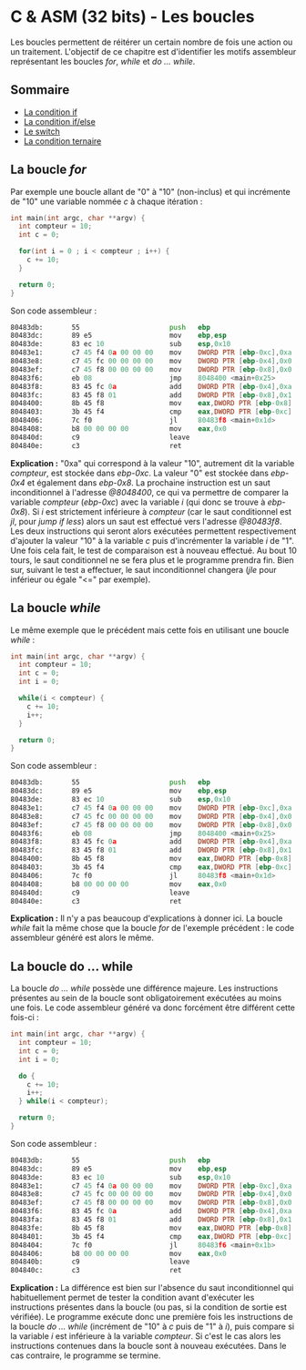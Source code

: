 # C & ASM (32 bits) - Les boucles
Les boucles permettent de réitérer un certain nombre de fois une action ou un traitement. L'objectif de ce chapitre est d'identifier les motifs assembleur représentant les boucles _for_, _while_ et _do ... while_.

## Sommaire
* [La condition if](https://github.com/Sharpforce/Reverse-Engineering/blob/master/01.%20Ressources/07.%20C%20%26%20ASM%20(32%20bits)%20-%20Les%20conditions.md#la-condition-if)
* [La condition if/else](https://github.com/Sharpforce/Reverse-Engineering/blob/master/01.%20Ressources/07.%20C%20%26%20ASM%20(32%20bits)%20-%20Les%20conditions.md#la-condition-ifelse)
* [Le switch](https://github.com/Sharpforce/Reverse-Engineering/blob/master/01.%20Ressources/07.%20C%20%26%20ASM%20(32%20bits)%20-%20Les%20conditions.md#le-switch)
* [La condition ternaire](https://github.com/Sharpforce/Reverse-Engineering/blob/master/01.%20Ressources/07.%20C%20%26%20ASM%20(32%20bits)%20-%20Les%20conditions.md#la-condition-ternaire)

## La boucle _for_
Par exemple une boucle allant de "0" à "10" (non-inclus) et qui incrémente de "10" une variable nommée _c_ à chaque itération :
```c
int main(int argc, char **argv) {
  int compteur = 10;
  int c = 0;

  for(int i = 0 ; i < compteur ; i++) {
    c += 10;
  }

  return 0;
}
```

Son code assembleur :
```asm
80483db:       55                      push   ebp
80483dc:       89 e5                   mov    ebp,esp
80483de:       83 ec 10                sub    esp,0x10
80483e1:       c7 45 f4 0a 00 00 00    mov    DWORD PTR [ebp-0xc],0xa
80483e8:       c7 45 fc 00 00 00 00    mov    DWORD PTR [ebp-0x4],0x0
80483ef:       c7 45 f8 00 00 00 00    mov    DWORD PTR [ebp-0x8],0x0
80483f6:       eb 08                   jmp    8048400 <main+0x25>
80483f8:       83 45 fc 0a             add    DWORD PTR [ebp-0x4],0xa
80483fc:       83 45 f8 01             add    DWORD PTR [ebp-0x8],0x1
8048400:       8b 45 f8                mov    eax,DWORD PTR [ebp-0x8]
8048403:       3b 45 f4                cmp    eax,DWORD PTR [ebp-0xc]
8048406:       7c f0                   jl     80483f8 <main+0x1d>
8048408:       b8 00 00 00 00          mov    eax,0x0
804840d:       c9                      leave
804840e:       c3                      ret
```

**Explication :** "0xa" qui correspond à la valeur "10", autrement dit la variable _compteur_, est stockée dans _ebp-0xc_. La valeur "0" est stockée dans _ebp-0x4_ et également dans _ebp-0x8_. La prochaine instruction est un saut inconditionnel à l'adresse _@8048400_, ce qui va permettre de comparer la variable _compteur_ (_ebp-0xc_) avec la variable _i_ (qui donc se trouve à _ebp-0x8_). Si _i_ est strictement inférieure à _compteur_ (car le saut conditionnel est _jl_, pour _jump if less_) alors un saut est effectué vers l'adresse _@80483f8_. Les deux instructions qui seront alors exécutées permettent respectivement d'ajouter la valeur "10" à la variable _c_ puis d'incrémenter la variable _i_ de "1". Une fois cela fait, le test de comparaison est à nouveau effectué. Au bout 10 tours, le saut conditionnel ne se fera plus et le programme prendra fin. Bien sur, suivant le test a effectuer, le saut inconditionnel changera (_jle_ pour inférieur ou égale "<=" par exemple).

## La boucle _while_
Le même exemple que le précédent mais cette fois en utilisant une boucle _while_ :
```c
int main(int argc, char **argv) {
  int compteur = 10;
  int c = 0;
  int i = 0;

  while(i < compteur) {
    c += 10;
    i++;
  }

  return 0;
}
```

Son code assembleur :
```asm
80483db:       55                      push   ebp
80483dc:       89 e5                   mov    ebp,esp
80483de:       83 ec 10                sub    esp,0x10
80483e1:       c7 45 f4 0a 00 00 00    mov    DWORD PTR [ebp-0xc],0xa
80483e8:       c7 45 fc 00 00 00 00    mov    DWORD PTR [ebp-0x4],0x0
80483ef:       c7 45 f8 00 00 00 00    mov    DWORD PTR [ebp-0x8],0x0
80483f6:       eb 08                   jmp    8048400 <main+0x25>
80483f8:       83 45 fc 0a             add    DWORD PTR [ebp-0x4],0xa
80483fc:       83 45 f8 01             add    DWORD PTR [ebp-0x8],0x1
8048400:       8b 45 f8                mov    eax,DWORD PTR [ebp-0x8]
8048403:       3b 45 f4                cmp    eax,DWORD PTR [ebp-0xc]
8048406:       7c f0                   jl     80483f8 <main+0x1d>
8048408:       b8 00 00 00 00          mov    eax,0x0
804840d:       c9                      leave
804840e:       c3                      ret
```

**Explication :** Il n'y a pas beaucoup d'explications à donner ici. La boucle _while_ fait la même chose que la boucle _for_ de l'exemple précédent : le code assembleur généré est alors le même.

## La boucle do ... while
La boucle _do ... while_ possède une différence majeure. Les instructions présentes au sein de la boucle sont obligatoirement exécutées au moins une fois. Le code assembleur généré va donc forcément être différent cette fois-ci :
```c
int main(int argc, char **argv) {
  int compteur = 10;
  int c = 0;
  int i = 0;

  do {
    c += 10;
    i++;
  } while(i < compteur);

  return 0;
}
```

Son code assembleur :
```asm
80483db:       55                      push   ebp
80483dc:       89 e5                   mov    ebp,esp
80483de:       83 ec 10                sub    esp,0x10
80483e1:       c7 45 f4 0a 00 00 00    mov    DWORD PTR [ebp-0xc],0xa
80483e8:       c7 45 fc 00 00 00 00    mov    DWORD PTR [ebp-0x4],0x0
80483ef:       c7 45 f8 00 00 00 00    mov    DWORD PTR [ebp-0x8],0x0
80483f6:       83 45 fc 0a             add    DWORD PTR [ebp-0x4],0xa
80483fa:       83 45 f8 01             add    DWORD PTR [ebp-0x8],0x1
80483fe:       8b 45 f8                mov    eax,DWORD PTR [ebp-0x8]
8048401:       3b 45 f4                cmp    eax,DWORD PTR [ebp-0xc]
8048404:       7c f0                   jl     80483f6 <main+0x1b>
8048406:       b8 00 00 00 00          mov    eax,0x0
804840b:       c9                      leave
804840c:       c3                      ret
```

**Explication :** La différence est bien sur l'absence du saut inconditionnel qui habituellement permet de tester la condition avant d'exécuter les instructions présentes dans la boucle (ou pas, si la condition de sortie est vérifiée). Le programme exécute donc une première fois les instructions de la boucle _do ... while_ (incrément de "10" à _c_ puis de "1" à _i_), puis compare si la variable _i_ est inférieure à la variable _compteur_. Si c'est le cas alors les instructions contenues dans la boucle sont à nouveau exécutées. Dans le cas contraire, le programme se termine.